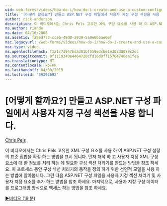```yaml
---
uid: web-forms/videos/how-do-i/how-do-i-create-and-use-a-custom-configuration-section-in-an-aspnet-configuration-file
title: '[어떻게 할까요?] 만들고 ASP.NET 구성 파일에서 사용자 지정 구성 섹션을 사용 합니다. | Microsoft Docs'
author: rick-anderson
description: 이 비디오에서는 Chris Pels 고유한 XML 구성 요소를 사용 하 여 ASP.NET 구성 설정의 표준 집합을 확장 하는 방법을 표시 됩니다. 먼저 참조 하는 방법을 하는 중...
ms.author: riande
ms.date: 04/16/2008
ms.assetid: fa9ed773-cceb-49d0-a939-5a9e6bbae00f
msc.legacyurl: /web-forms/videos/how-do-i/how-do-i-create-and-use-a-custom-configuration-section-in-an-aspnet-configuration-file
msc.type: video
ms.openlocfilehash: f1a1c73947bda381bf559e3cbe1e308d0079c2dc
ms.sourcegitcommit: 0f1119340e4464720cfd16d0ff15764746ea1fea
ms.translationtype: MT
ms.contentlocale: ko-KR
ms.lasthandoff: 04/09/2019
ms.locfileid: "59392692"
---
```

# <a name="how-do-i-create-and-use-a-custom-configuration-section-in-an-aspnet-configuration-file"></a>[어떻게 할까요?] 만들고 ASP.NET 구성 파일에서 사용자 지정 구성 섹션을 사용 합니다.

[Chris Pels](https://twitter.com/chrispels)

이 비디오에서는 Chris Pels 고유한 XML 구성 요소를 사용 하 여 ASP.NET 구성 설정의 표준 집합을 확장 하는 방법을 표시 됩니다. 먼저 해석 하 고 사용자 지정 XML 구성 요소에 대 한 정보를 처리 하는 데 필요한 구성 섹션 처리기를 만드는 방법을 참조 하세요. 이 프로세스 동안 구성 섹션 처리기의 동작을 정의 하기 위한 선언적 모델을 사용 하는 방법에 알아봅니다. 그런 다음 ASP.NET 구성 파일을 사용자 지정 섹션 처리기 및 사용자 지정 요소를 추가 하는 방법을 참조 하세요. 마지막으로, 사용자 지정 구성 데이터를 프로그래밍 방식으로 액세스 하는 방법을 참조 하세요.

[&#9654;비디오 (19 분)](https://channel9.msdn.com/Blogs/ASP-NET-Site-Videos/how-do-i-create-and-use-a-custom-configuration-section-in-an-aspnet-configuration-file)
